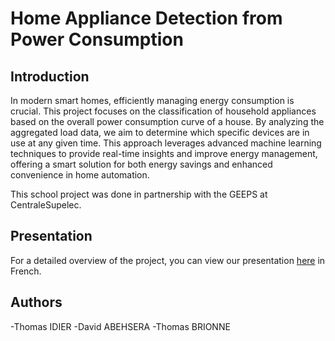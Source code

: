 # Home Appliance Detection from Power Consumption

## Introduction
In modern smart homes, efficiently managing energy consumption is crucial. This project focuses on the classification of household appliances based on the overall power consumption curve of a house. By analyzing the aggregated load data, we aim to determine which specific devices are in use at any given time. This approach leverages advanced machine learning techniques to provide real-time insights and improve energy management, offering a smart solution for both energy savings and enhanced convenience in home automation.

This school project was done in partnership with the GEEPS at CentraleSupelec.

## Presentation
For a detailed overview of the project, you can view our presentation [here](https://github.com/thoid/Home-Appliance-Detection-from-Power-Consumption/blob/main/Soutenance.pptx) in French.

## Authors
-Thomas IDIER
-David ABEHSERA
-Thomas BRIONNE

